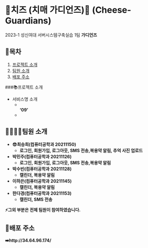 # 🧀치즈 (치매 가디언즈)🧀 (Cheese-Guardians)
2023-1 성신여대 서버시스템구축실습 1팀  <b>가디언즈</b>

## 📖목차
1. [프로젝트 소개](#프로젝트-소개)
2. [팀원 소개](#팀원-소개)
3. [배포 주소](#배포-주소)



###📚프로젝트 소개
- 서비스명 소개
  - <b><b></b><br><b></b><b>‘09’</b>
  - <b>

## 👨‍👩‍👧‍👦팀원 소개
- <b>😎최승희</b>(컴퓨터공학과 20211150) 
  - 로그인, 회원가입, 로그아웃, SMS 전송,복용약 알림, 추억 사진 업로드
- <b>박민주</b>(컴퓨터공학과 20211126) 
  - 로그인, 회원가입, 로그아웃, SMS 전송,복용약 알림
- <b>박수빈</b>(컴퓨터공학과 20211128) 
  - 캘린더, 복용약 알림
- <b>이하은</b>(컴퓨터공학과 20211145) 
  - 캘린더, 복용약 알림
- <b>한다경</b>(컴퓨터공학과 20211153) 
  - 캘린더, SMS 전송

⚡그외 부분은 전체 팀원이 참여하였습니다.

## 🔎배포 주소
➡️http://34.64.96.174/


  
